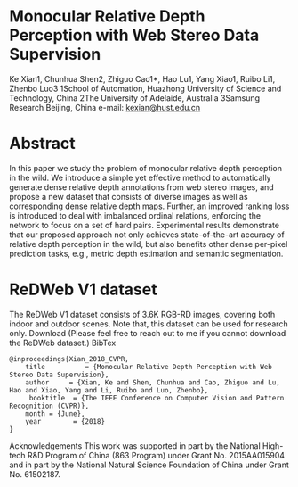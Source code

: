 # Monocular Relative Depth Perception with Web Stereo Data Supervision
Ke Xian1, Chunhua Shen2, Zhiguo Cao1*, Hao Lu1, Yang Xiao1, Ruibo Li1, Zhenbo Luo3
1School of Automation, Huazhong University of Science and Technology, China
2The University of Adelaide, Australia               3Samsung Research Beijing, China
e-mail: kexian@hust.edu.cn

# Abstract
In this paper we study the problem of monocular relative depth perception in the wild. We introduce a simple yet effective method to automatically generate dense relative depth annotations from web stereo images, and propose a new dataset that consists of diverse images as well as corresponding dense relative depth maps. Further, an improved ranking loss is introduced to deal with imbalanced ordinal relations, enforcing the network to focus on a set of hard pairs. Experimental results demonstrate that our proposed approach not only achieves state-of-the-art accuracy of relative depth perception in the wild, but also benefits other dense per-pixel prediction tasks, e.g., metric depth estimation and semantic segmentation.



# ReDWeb V1 dataset
The ReDWeb V1 dataset consists of 3.6K RGB-RD images, covering both indoor and outdoor scenes. Note that, this dataset can be used for research only.
Download (Please  feel free to reach out to me if you cannot download the ReDWeb dataset.)
BibTex
```
@inproceedings{Xian_2018_CVPR,
    title          = {Monocular Relative Depth Perception with Web Stereo Data Supervision},
    author     = {Xian, Ke and Shen, Chunhua and Cao, Zhiguo and Lu, Hao and Xiao, Yang and Li, Ruibo and Luo, Zhenbo},
     booktitle  = {The IEEE Conference on Computer Vision and Pattern Recognition (CVPR)},
    month = {June},
    year        = {2018}
}
```
Acknowledgements
This work was supported in part by the National High-tech R&D Program of China (863 Program) under Grant No. 2015AA015904 and in part by the National Natural Science Foundation of China under Grant No. 61502187.
